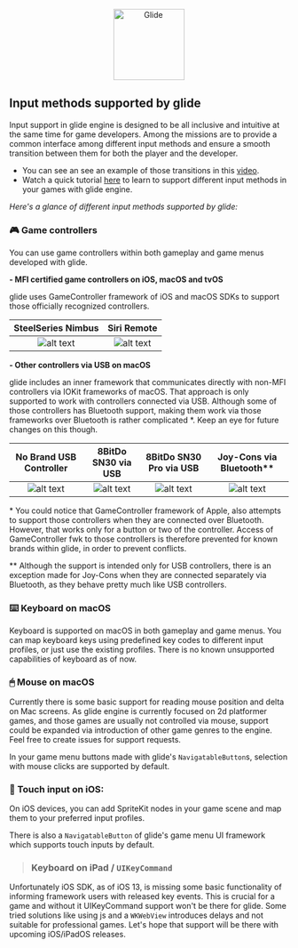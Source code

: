 <p align="center">
    <img src="https://github.com/cocoatoucher/Glide/raw/master/Docs/glide_logo_transparent.png" width="128" max-width="80%" alt="Glide"/>
</p>

## Input methods supported by glide

Input support in glide engine is designed to be all inclusive and intuitive at the same time for game developers. Among the missions are to provide a common interface among different input methods and ensure a smooth transition between them for both the player and the developer.

- You can see an see an example of those transitions in this [video](https://www.youtube.com/watch?v=TaX98tooTVg). 
- Watch a quick tutorial [here](https://www.youtube.com/watch?v=Ru87AxgsLKQ) to learn to support different input methods in your games with glide engine.


*Here's a glance of different input methods supported by glide:*

### 🎮 Game controllers
You can use game controllers within both gameplay and game menus developed with glide.

**- MFI certified game controllers on iOS, macOS and tvOS**

glide uses GameController framework of iOS and macOS SDKs to support those officially recognized controllers.

SteelSeries Nimbus | Siri Remote
:-------------------------:|:-------------------------:
![alt text](https://github.com/cocoatoucher/Glide/raw/master/Docs/Controllers/steelSeries_nimbus.png "SteelSeries Nimbus")  |  ![alt text](https://github.com/cocoatoucher/Glide/raw/master/Docs/Controllers/siri_remote.png "Siri Remote")

**- Other controllers via USB on macOS**

glide includes an inner framework that communicates directly with non-MFI controllers via IOKit frameworks of macOS. That approach is only supported to work with controllers connected via USB. Although some of those controllers has Bluetooth support, making them work via those frameworks over Bluetooth is rather complicated *. Keep an eye for future changes on this though.

No Brand USB Controller | 8BitDo SN30 via USB | 8BitDo SN30 Pro via USB | Joy-Cons via Bluetooth**
:-------------------------:|:-------------------------:|:-------------------------:|:-------------------------:
![alt text](https://github.com/cocoatoucher/Glide/raw/master/Docs/Controllers/generic_usb.png "No brand USB game controller")  |  ![alt text](https://github.com/cocoatoucher/Glide/raw/master/Docs/Controllers/8BitDo_sn30.png "8BitDo SN30 connected via USB")  |  ![alt text](https://github.com/cocoatoucher/Glide/raw/master/Docs/Controllers/8BitDo_sn30pro.png "8BitDo SN30 Pro connected via USB")  |  ![alt text](https://github.com/cocoatoucher/Glide/raw/master/Docs/Controllers/nintendo_joyCons.png "Joy-Cons individually connected via Bluetooth")

\* You could notice that GameController framework of Apple, also attempts to support those controllers when they are connected over Bluetooth. However, that works only for a button or two of the controller. Access of GameController fwk to those controllers is therefore prevented for known brands within glide, in order to prevent conflicts.

\** Although the support is intended only for USB controllers, there is an exception made for Joy-Cons when they are connected separately via Bluetooth, as they behave pretty much like USB controllers.

### ⌨️ Keyboard on macOS

Keyboard is supported on macOS in both gameplay and game menus. You can map keyboard keys using predefined key codes to different input profiles, or just use the existing profiles. There is no known unsupported capabilities of keyboard as of now.

### 🖱 Mouse on macOS
Currently there is some basic support for reading mouse position and delta on Mac screens. As glide engine is currently focused on 2d platformer games, and those games are usually not controlled via mouse, support could be expanded via introduction of other game genres to the engine. Feel free to create issues for support requests.

In your game menu buttons made with glide's `NavigatableButton`s, selection with mouse clicks are supported by default.

### 🔲 Touch input on iOS:

On iOS devices, you can add SpriteKit nodes in your game scene and map them to your preferred input profiles. 

There is also a `NavigatableButton` of glide's game menu UI framework which supports touch inputs by default.


> ### Keyboard on iPad / `UIKeyCommand`
Unfortunately iOS SDK, as of iOS 13, is missing some basic functionality of informing framework users with released key events. This is crucial for a game and without it UIKeyCommand support won't be there for glide. Some tried solutions like using js and a `WKWebView` introduces delays and not suitable for professional games. Let's hope that support will be there with upcoming iOS/iPadOS releases.
